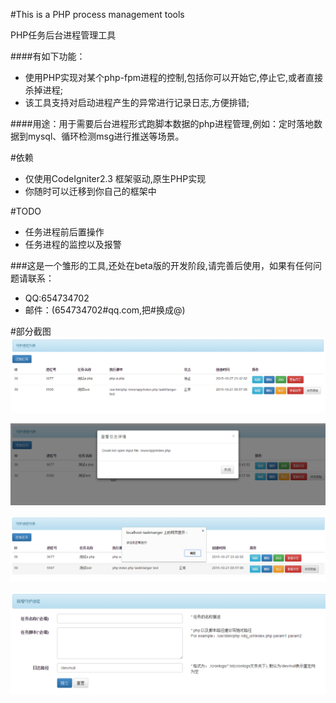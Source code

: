 #This is a PHP process management tools

PHP任务后台进程管理工具<br/>

####有如下功能：
 * 使用PHP实现对某个php-fpm进程的控制,包括你可以开始它,停止它,或者直接杀掉进程; 
 * 该工具支持对启动进程产生的异常进行记录日志,方便排错;

####用途：用于需要后台进程形式跑脚本数据的php进程管理,例如：定时落地数据到mysql、循环检测msg进行推送等场景。

#依赖

* 仅使用CodeIgniter2.3 框架驱动,原生PHP实现
* 你随时可以迁移到你自己的框架中


#TODO

* 任务进程前后置操作
* 任务进程的监控以及报警

###这是一个雏形的工具,还处在beta版的开发阶段,请完善后使用，如果有任何问题请联系：
 * QQ:654734702
 * 邮件：(654734702#qq.com,把#换成@) 

#部分截图
![1](printscreen/g1.png)

![1](printscreen/g2.png)

![1](printscreen/g3.png)

![1](printscreen/g4.png)
